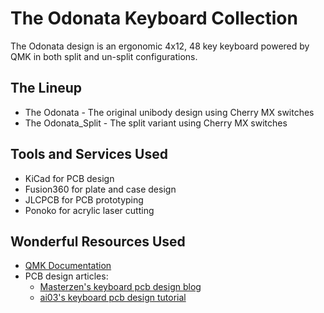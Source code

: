 # The Odonata Keyboard Collection

The Odonata design is an ergonomic 4x12, 48 key keyboard powered by QMK in both split and un-split configurations.

## The Lineup
- The Odonata - The original unibody design using Cherry MX switches
- The Odonata_Split - The split variant using Cherry MX switches

## Tools and Services Used
- KiCad for PCB design
- Fusion360 for plate and case design
- JLCPCB for PCB prototyping
- Ponoko for acrylic laser cutting

## Wonderful Resources Used
- [QMK Documentation](https://docs.qmk.fm/#/)
- PCB design articles:
    - [Masterzen's keyboard pcb design blog](https://www.masterzen.fr/2020/05/03/designing-a-keyboard-part-1/) 
    - [ai03's keyboard pcb design tutorial](https://wiki.ai03.com/books/pcb-design/page/pcb-guide-part-1---preparations)
